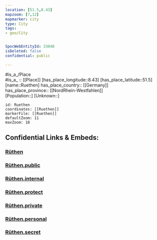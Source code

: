 ```yaml
---
location: [51.5,8.43] 
mapzoom: [7,12] 
mapmarker: city 
type: City
tags:
- geo/City


SpocWebEntityId: 33848
isDeleted: false
confidential: public

---
```

#is_a_/Place  
#is_a_ :: [[Place]] 
[has_place_longitude::8.43] 
[has_place_latitude::51.5] 
[name::Ruethen] 
has_place_country:: [[Germany]]  
has_place_province:: [[NordRhein-Westfahlen]]  
[Population::] 
[Unknown::] 


```leaflet
id: Ruethen
coordinates: [[Ruethen]] 
markerFile: [[Ruethen]] 
defaultZoom: 11 
maxZoom: 18
```


## Confidential Links & Embeds: 

### [Rüthen](/_Standards/Earth/Continent/Europe/Europe~Central/Germany/Germany~West/Nordrhein-Westfalen/counties~NW/Soest/cities~Soest/Rüthen.md) 

### [Rüthen.public](/_public/Earth/Continent/Europe/Europe~Central/Germany/Germany~West/Nordrhein-Westfalen/counties~NW/Soest/cities~Soest/Rüthen.public.md) 

### [Rüthen.internal](/_internal/Earth/Continent/Europe/Europe~Central/Germany/Germany~West/Nordrhein-Westfalen/counties~NW/Soest/cities~Soest/Rüthen.internal.md) 

### [Rüthen.protect](/_protect/Earth/Continent/Europe/Europe~Central/Germany/Germany~West/Nordrhein-Westfalen/counties~NW/Soest/cities~Soest/Rüthen.protect.md) 

### [Rüthen.private](/_private/Earth/Continent/Europe/Europe~Central/Germany/Germany~West/Nordrhein-Westfalen/counties~NW/Soest/cities~Soest/Rüthen.private.md) 

### [Rüthen.personal](/_personal/Earth/Continent/Europe/Europe~Central/Germany/Germany~West/Nordrhein-Westfalen/counties~NW/Soest/cities~Soest/Rüthen.personal.md) 

### [Rüthen.secret](/_secret/Earth/Continent/Europe/Europe~Central/Germany/Germany~West/Nordrhein-Westfalen/counties~NW/Soest/cities~Soest/Rüthen.secret.md)

